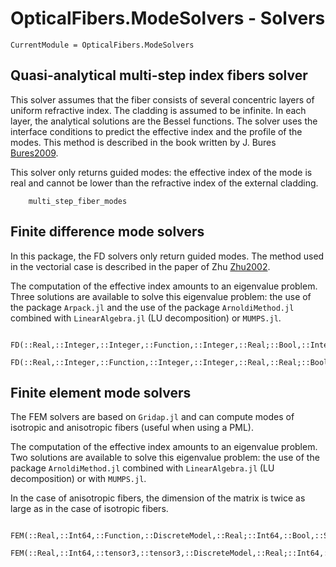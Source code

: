# OpticalFibers.ModeSolvers - Solvers

```@meta
CurrentModule = OpticalFibers.ModeSolvers
```

## Quasi-analytical multi-step index fibers solver
This solver assumes that the fiber consists of several concentric layers of uniform refractive index. The cladding is assumed to be infinite. In each layer, the analytical solutions are the Bessel functions. The solver uses the interface conditions to predict the effective index and the profile of the modes. This method is described in the book written by J. Bures [Bures2009](@cite).  

This solver only returns guided modes: the effective index of the mode is real and cannot be lower than the refractive index of the external cladding. 
```@docs
    multi_step_fiber_modes
```

## Finite difference mode solvers
In this package, the FD solvers only return guided modes. The method used in the vectorial case is described in the paper of Zhu [Zhu2002](@cite).

The computation of the effective index amounts to an eigenvalue problem. Three solutions are available to solve this eigenvalue problem: the use of the package `Arpack.jl` and the use of the package `ArnoldiMethod.jl` combined with `LinearAlgebra.jl` (LU decomposition) or `MUMPS.jl`.

```@docs
    FD(::Real,::Integer,::Integer,::Function,::Integer,::Real;::Bool,::Integer,::Symbol,::Float64)
    FD(::Real,::Integer,::Function,::Integer,::Integer,::Real,::Real;::Bool,::Integer,::Symbol,::Symbol,::Float64)
```

## Finite element mode solvers
The FEM solvers are based on `Gridap.jl` and can compute modes of isotropic and anisotropic fibers (useful when using a PML).

The computation of the effective index amounts to an eigenvalue problem. Two solutions are available to solve this eigenvalue problem: the use of the package `ArnoldiMethod.jl` combined with `LinearAlgebra.jl` (LU decomposition) or with `MUMPS.jl`.

In the case of anisotropic fibers, the dimension of the matrix is twice as large as in the case of isotropic fibers.

```@docs
    FEM(::Real,::Int64,::Function,::DiscreteModel,::Real;::Int64,::Bool,::Symbol,::Symbol,::Float64)
    FEM(::Real,::Int64,::tensor3,::tensor3,::DiscreteModel,::Real;::Int64,::Bool,::Symbol,::Float64)
```

